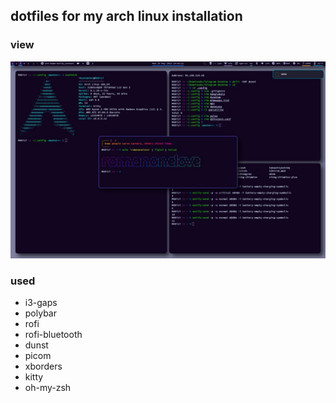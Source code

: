 ## dotfiles for my arch linux installation

### view
![screen](images/screen.jpg)

### used

* i3-gaps
* polybar
* rofi
* rofi-bluetooth
* dunst
* picom
* xborders
* kitty
* oh-my-zsh
